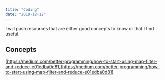 ```yaml
---
title: "Coding"
date: "2019-12-12"
---
```


I will push resources that are either good concepts to know or that I find useful.

## Concepts

[https://medium.com/better-programming/how-to-start-using-map-filter-and-reduce-e01edba0d81](https://medium.com/better-programming/how-to-start-using-map-filter-and-reduce-e01edba0d81)
